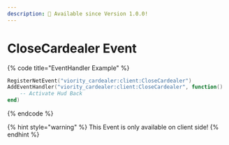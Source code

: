 ```yaml
---
description: 🔧 Available since Version 1.0.0!
---
```


# CloseCardealer Event

{% code title="EventHandler Example" %}
```lua
RegisterNetEvent("viority_cardealer:client:CloseCardealer")
AddEventHandler("viority_cardealer:client:CloseCardealer", function()
    -- Activate Hud Back
end)
```
{% endcode %}

{% hint style="warning" %}
This Event is only available on client side!
{% endhint %}
